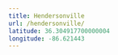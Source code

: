 ```yaml
---
title: Hendersonville
url: /hendersonville/
latitude: 36.304917700000004
longitude: -86.621443
---
```

